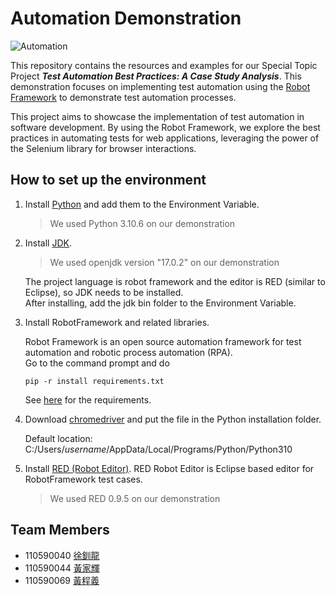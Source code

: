 # Automation Demonstration

![Automation](https://github.com/user-attachments/assets/41f40b5d-d0d9-451b-a5bc-0d2e9e0764f4)

This repository contains the resources and examples for our Special Topic Project ***Test Automation Best Practices: A Case Study Analysis***. This demonstration focuses on implementing test automation using the [Robot Framework](https://robotframework.org/) to demonstrate test automation processes.

This project aims to showcase the implementation of test automation in software development. By using the Robot Framework, we explore the best practices in automating tests for web applications, leveraging the power of the Selenium library for browser interactions.


## How to set up the environment

1. Install [Python](https://www.python.org) and add them to the Environment Variable.

   > We used Python 3.10.6 on our demonstration
   

2. Install [JDK](https://jdk.java.net/archive).

   > We used openjdk version "17.0.2" on our demonstration

   The project language is robot framework and the editor is RED (similar to Eclipse), so JDK needs to be installed.  
   After installing, add the jdk bin folder to the Environment Variable.


3. Install RobotFramework and related libraries.

   Robot Framework is an open source automation framework for test automation and robotic process automation (RPA).  
   Go to the command prompt and do
   <pre><code>pip -r install requirements.txt</code></pre>
   See [here](https://github.com/Zocke07/Automation-Demonstration/blob/main/WebDemo/requirements.txt) for the requirements.


5. Download [chromedriver](https://googlechromelabs.github.io/chrome-for-testing) and put the file in the Python installation folder.

   Default location: C:/Users/<i>username</i>/AppData/Local/Programs/Python/Python310

2. Install [RED (Robot Editor)](https://github.com/nokia/RED/releases/tag/0.9.5). RED Robot Editor is Eclipse based editor for RobotFramework test cases.

   > We used RED 0.9.5 on our demonstration


## Team Members

- 110590040 [徐釧龍](https://github.com/LuiseMichaelHsu)
- 110590044 [黃家輝](https://github.com/Zocke07)
- 110590069 [黃程義](https://github.com/LoDa02)
